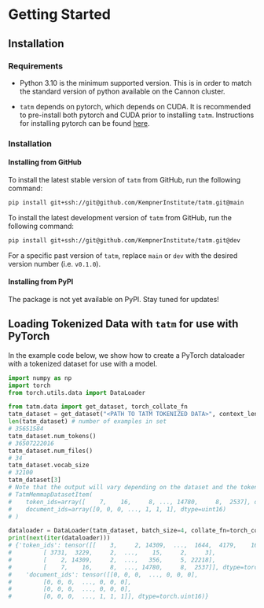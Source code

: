 # Getting Started

## Installation

### Requirements

- Python 3.10 is the minimum supported version. This is in order to match the standard version of python available on the 
   Cannon cluster.

- `tatm` depends on pytorch, which depends on CUDA. It is recommended to pre-install both pytorch and CUDA prior to installing `tatm`. Instructions for installing pytorch can be found [here](https://pytorch.org/get-started/locally/).

### Installation

#### Installing from GitHub

To install the latest stable version of `tatm` from GitHub, run the following command:

```bash
pip install git+ssh://git@github.com/KempnerInstitute/tatm.git@main
```

To install the latest development version of `tatm` from GitHub, run the following command:

```bash
pip install git+ssh://git@github.com/KempnerInstitute/tatm.git@dev
```

For a specific past version of `tatm`, replace `main` or `dev` with the desired version number (i.e. `v0.1.0`).

#### Installing from PyPI

The package is not yet available on PyPI. Stay tuned for updates!

## Loading Tokenized Data with `tatm` for use with PyTorch

In the example code below, we show how to create a PyTorch dataloader with a tokenized dataset for use with a model.

```python
import numpy as np
import torch
from torch.utils.data import DataLoader

from tatm.data import get_dataset, torch_collate_fn
tatm_dataset = get_dataset("<PATH TO TATM TOKENIZED DATA>", context_length=1024)
len(tatm_dataset) # number of examples in set
# 35651584
tatm_dataset.num_tokens()
# 36507222016
tatm_dataset.num_files()
# 34
tatm_dataset.vocab_size
# 32100
tatm_dataset[3]
# Note that the output will vary depending on the dataset and the tokenization process as the order documents are tokenized may vary.
# TatmMemmapDatasetItem(
#    token_ids=array([    7,    16,     8, ..., 14780,     8,  2537], dtype=uint16), 
#    document_ids=array([0, 0, 0, ..., 1, 1, 1], dtype=uint16)
# )

dataloader = DataLoader(tatm_dataset, batch_size=4, collate_fn=torch_collate_fn)
print(next(iter(dataloader)))
# {'token_ids': tensor([[    3,     2, 14309,  ...,  1644,  4179,    16],
#         [ 3731,  3229,     2,  ...,    15,     2,     3],
#         [    2, 14309,     2,  ...,   356,     5, 22218],
#         [    7,    16,     8,  ..., 14780,     8,  2537]], dtype=torch.uint16), 
#    'document_ids': tensor([[0, 0, 0,  ..., 0, 0, 0],
#         [0, 0, 0,  ..., 0, 0, 0],
#         [0, 0, 0,  ..., 0, 0, 0],
#         [0, 0, 0,  ..., 1, 1, 1]], dtype=torch.uint16)}
```



